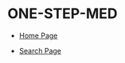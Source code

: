 # ONE-STEP-MED

- [Home Page](https://udaybhaskarsingipurapu.github.io/ONE-STEP-MED/home)


- [Search Page](https://udaybhaskarsingipurapu.github.io/ONE-STEP-MED/csp2.html)
